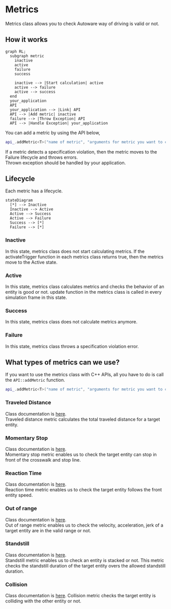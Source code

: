 # Metrics

Metrics class allows you to check Autoware way of driving is valid or not.

## How it works

```mermaid
graph RL;
  subgraph metric
    inactive
    active
    failure
    success

    inactive --> |Start calculation| active
    active --> failure
    active --> success
  end
  your_application
  API
  your_application --> |Link| API
  API --> |Add metric| inactive
  failure --> |Throw Exception| API
  API --> |Handle Exception| your_application
```

You can add a metric by using the API below,

```C++
api_.addMetric<T>("name of metric", "arguments for metric you want to check" ...);
```

If a metric detects a specification violation, then the metric moves to the Failure lifecycle and throws errors.  
Thrown exception should be handled by your application.

## Lifecycle

Each metric has a lifecycle.

```mermaid
stateDiagram
  [*] --> Inactive
  Inactive --> Active
  Active --> Success
  Active --> Failure
  Success --> [*]
  Failure --> [*]
```

### Inactive

In this state, metrics class does not start calculating metrics.
If the activateTrigger function in each metrics class returns true, then the metrics move to the Active state.

### Active

In this state, metrics class calculates metrics and checks the behavior of an entity is good or not.
update function in the metrics class is called in every simulation frame in this state.

### Success

In this state, metrics class does not calculate metrics anymore.

### Failure

In this state, metrics class throws a specification violation error.

## What types of metrics can we use?

If you want to use the metrics class with C++ APIs, all you have to do is call the `API::addMetric` function.

```C++
api_.addMetric<T>("name of metric", "arguments for metric you want to check" ...);
```

### Traveled Distance

Class documentation is [here](https://tier4.github.io/scenario_simulator_v2-docs/package/traffic_simulator/markdown/Classes/classmetrics_1_1TraveledDistanceMetric/#public-functions).  
Traveled distance metric calculates the total traveled distance for a target entity.

### Momentary Stop

Class documentation is [here](https://tier4.github.io/scenario_simulator_v2-docs/package/traffic_simulator/markdown/Classes/classmetrics_1_1MomentaryStopMetric/).  
Momentary stop metric enables us to check the target entity can stop in front of the crosswalk and stop line.

### Reaction Time

Class documentation is [here](https://tier4.github.io/scenario_simulator_v2-docs/package/traffic_simulator/markdown/Classes/classmetrics_1_1ReactionTimeMetric/).  
Reaction time metric enables us to check the target entity follows the front entity speed.

### Out of range

Class documentation is [here](https://tier4.github.io/scenario_simulator_v2-docs/package/traffic_simulator/markdown/Classes/classmetrics_1_1OutOfRangeMetric/).  
Out of range metric enables us to check the velocity, acceleration, jerk of a target entity are in the valid range or not.

### Standstill

Class documentation is [here](https://tier4.github.io/scenario_simulator_v2-docs/package/traffic_simulator/markdown/Classes/classmetrics_1_1StandstillMetric/).  
Standstill metric enables us to check an entity is stacked or not.
This metric checks the standstill duration of the target entity overs the allowed standstill duration.

### Collision

Class documentation is [here](https://tier4.github.io/scenario_simulator_v2-docs/package/traffic_simulator/markdown/Classes/classmetrics_1_1CollisionMetric/).
Collision metric checks the target entity is colliding with the other entity or not.
